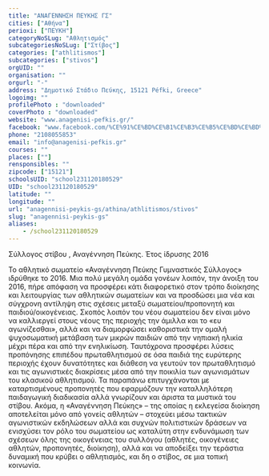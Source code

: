 ```yaml
---
title: "ΑΝΑΓΕΝΝΗΣΗ ΠΕΥΚΗΣ ΓΣ"
cities: ["Αθήνα"]
perioxi: ["ΠΕΥΚΗ"]
categoryNoSLug: "Αθλητισμός"
subcategoriesNoSLug: ["Στίβος"]
categories: ["athlitismos"]
subcategories: ["stivos"]
orgUID: ""
organisation: ""
orgurl: "-"
address: "Δημοτικό Στάδιο Πεύκης, 15121 Péfki, Greece"
logoimg: ""
profilePhoto : "downloaded"
coverPhoto : "downloaded"
website: "www.anagenisi-pefkis.gr/"
facebook: "www.facebook.com/%CE%91%CE%BD%CE%B1%CE%B3%CE%B5%CE%BD%CE%BD%CE%B7%CF%83%CE%B7-%CE%A0%CE%B5%CF%85%CE%BA%CE%B7%CF%82-144472962675934/"
phone: "2108055853"
email: "info@anagenisi-pefkis.gr"
courses: ""
places: [""]
rensponsibles: ""
zipcode: ["15121"]
schoolsUID: "school231120180529"
UID: "school231120180529"
latitude: ""
longitude: ""
url: "anagennisi-peykis-gs/athina/athlitismos/stivos"
slug: "anagennisi-peykis-gs"
aliases:
    - /school231120180529
---
```



Σύλλογος στίβου , Αναγέννηση Πεύκης. Έτος ίδρυσης 2016

Το αθλητικό σωματείο «Αναγέννηση Πεύκης Γυμναστικός Σύλλογος» ιδρύθηκε το 2016. Μια πολύ μεγάλη ομάδα γονέων λοιπόν, την άνοιξη του 2016, πήρε απόφαση να προσφέρει κάτι διαφορετικό στον τρόπο διοίκησης και λειτουργίας των αθλητικών σωματείων και να προσδώσει μια νέα και σύγχρονη αντίληψη στις σχέσεις μεταξύ σωματείου/προπονητή και παιδιού/οικογένειας. Σκοπός λοιπόν του νέου σωματείου δεν είναι μόνο να καλλιεργεί στους νέους της περιοχής την άμιλλα και το «ευ αγωνίζεσθαι», αλλά και να διαμορφώσει καθοριστικά την ομαλή ψυχοσωματική μετάβαση των μικρών παιδιών από την νηπιακή ηλικία μέχρι πέρα και από την ενηλικίωση. Ταυτόχρονα προσφέρει λύσεις προπόνησης επιπέδου πρωταθλητισμού σε όσα παιδιά της ευρύτερης περιοχής έχουν δυνατότητες και διάθεση να γευτούν τον πρωταθλητισμό και τις αγωνιστικές διακρίσεις μέσα από την ποικιλία των αγωνισμάτων του κλασικού αθλητισμού. Τα παραπάνω επιτυγχάνονται με καταρτισμένους προπονητές που εφαρμόζουν την καταλληλότερη παιδαγωγική διαδικασία αλλά γνωρίζουν και άριστα τα μυστικά του στίβου. Ακόμα, η «Αναγέννηση Πεύκης» – της οποίας η εκλεγείσα διοίκηση αποτελείται μόνο από γονείς αθλητών – στοχεύει μέσω τακτικών αγωνιστικών εκδηλώσεων αλλά και συχνών πολιτιστικών δράσεων να ενισχύσει τον ρόλο του σωματείου ως καταλύτη στην ενδυνάμωση των σχέσεων όλης της οικογένειας του συλλόγου (αθλητές, οικογένειες αθλητών, προπονητές, διοίκηση), αλλά και να αποδείξει την τεράστια δυναμική που κρύβει ο αθλητισμός, και δη ο στίβος, σε μια τοπική κοινωνία.